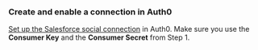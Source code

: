### Create and enable a connection in Auth0
[Set up the Salesforce social connection](/dashboard/guides/connections/set-up-connections-social) in Auth0. Make sure you use the **Consumer Key** and the **Consumer Secret** from Step 1.
